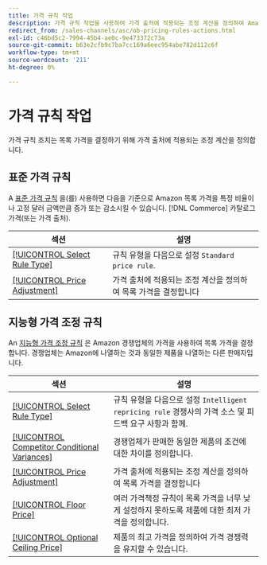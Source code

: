 ```yaml
---
title: 가격 규칙 작업
description: 가격 규칙 작업을 사용하여 가격 출처에 적용되는 조정 계산을 정의하여 Amazon 목록 가격을 결정합니다.
redirect_from: /sales-channels/asc/ob-pricing-rules-actions.html
exl-id: c46bd5c2-7994-45b4-ae0c-9e473372c73a
source-git-commit: b63e2cfb9c7ba7cc169a6eec954abe782d112c6f
workflow-type: tm+mt
source-wordcount: '211'
ht-degree: 0%

---
```


# 가격 규칙 작업

가격 규칙 조치는 목록 가격을 결정하기 위해 가격 출처에 적용되는 조정 계산을 정의합니다.

## 표준 가격 규칙

A [표준 가격 규칙](./standard-price-rules.md) 을(를) 사용하면 다음을 기준으로 Amazon 목록 가격을 특정 비율이나 고정 달러 금액만큼 증가 또는 감소시킬 수 있습니다. [!DNL Commerce] 카탈로그 가격(또는 가격 출처).

| 섹션 | 설명 |
|--- |--- |
| [[!UICONTROL Select Rule Type]](./standard-price-rules.md) | 규칙 유형을 다음으로 설정 `Standard price rule`. |
| [[!UICONTROL Price Adjustment]](./standard-price-rules.md) | 가격 출처에 적용되는 조정 계산을 정의하여 목록 가격을 결정합니다 |

## 지능형 가격 조정 규칙

An [지능형 가격 조정 규칙](./intelligent-repricing-rules.md) 은 Amazon 경쟁업체의 가격을 사용하여 목록 가격을 결정합니다. 경쟁업체는 Amazon에 나열하는 것과 동일한 제품을 나열하는 다른 판매자입니다.

| 섹션 | 설명 |
|--- |--- |
| [[!UICONTROL Select Rule Type]](./intelligent-repricing-rules.md) | 규칙 유형을 다음으로 설정 `Intelligent repricing rule` 경쟁사의 가격 소스 및 피드백 요구 사항과 함께. |
| [[!UICONTROL Competitor Conditional Variances]](./competitor-conditional-variances.md) | 경쟁업체가 판매한 동일한 제품의 조건에 대한 차이를 정의합니다. |
| [[!UICONTROL Price Adjustment]](./price-adjustment.md) | 가격 출처에 적용되는 조정 계산을 정의하여 목록 가격을 결정합니다 |
| [[!UICONTROL Floor Price]](./floor-price.md) | 여러 가격책정 규칙이 목록 가격을 너무 낮게 설정하지 못하도록 제품에 대한 최저 가격을 정의합니다. |
| [[!UICONTROL Optional Ceiling Price]](./optional-ceiling-price.md) | 제품의 최고 가격을 정의하여 가격 경쟁력을 유지할 수 있습니다. |
